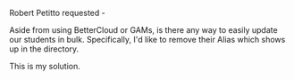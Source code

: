 Robert Petitto requested -
 
Aside from using BetterCloud or GAMs, is there any way to easily update our students in bulk.  Specifically, I'd like to remove their Alias which shows up in the directory.

This is my solution.

